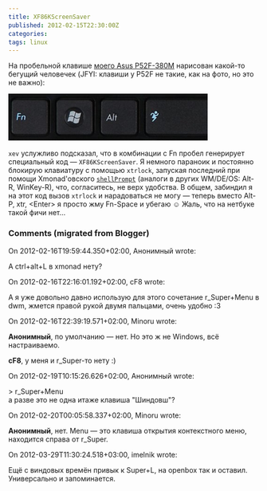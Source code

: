 ```yaml
---
title: XF86KScreenSaver
published: 2012-02-15T22:30:00Z
categories: 
tags: linux
---
```


На пробельной клавише [моего Asus P52F-380M](/posts/2011-08-30-asus-p52f-380m-and-debian.html) нарисован какой-то бегущий человечек (JFYI: клавиши у P52F не такие, как на фото, но это не важно):

<div class="center">
<img src="/images/asus-p52f-so003x.jpg"
    width="400px" height="94px"
    alt="Git-annex web UI"
    class="bleed" />
</div>

<code>xev</code> услужливо подсказал, что в комбинации с Fn пробел генерирует специальный код — <code>XF86KScreenSaver</code>. Я немного параноик и постоянно блокирую клавиатуру с помощью <code>xtrlock</code>, запуская последний при помощи Xmonad'овского <a href='http://hackage.haskell.org/packages/archive/xmonad-contrib/0.10/doc/html/XMonad-Prompt-Shell.html#v:shellPrompt'><code>shellPrompt</code></a> (аналоги в других WM/DE/OS: Alt-R, WinKey-R), что, согласитесь, не верх удобства. В общем, забиндил я на этот код вызов <code>xtrlock</code> и нарадоваться не могу — теперь вместо Alt-P, xtr, &lt;Enter&gt; я просто жму Fn-Space и убегаю ☺ Жаль, что на нетбуке такой фичи нет…

<h3 id='hakyll-convert-comments-title'>Comments (migrated from Blogger)</h3>
<div class='hakyll-convert-comment'>
<p class='hakyll-convert-comment-date'>On 2012-02-16T19:59:44.350+02:00, Анонимный wrote:</p>
<p class='hakyll-convert-comment-body'>
А ctrl+alt+L в xmonad нету?
</p>
</div>

<div class='hakyll-convert-comment'>
<p class='hakyll-convert-comment-date'>On 2012-02-16T22:16:01.192+02:00, cF8 wrote:</p>
<p class='hakyll-convert-comment-body'>
А я уже довольно давно использую для этого сочетание r_Super+Menu в dwm, жмется правой рукой двумя пальцами, очень удобно :3
</p>
</div>

<div class='hakyll-convert-comment'>
<p class='hakyll-convert-comment-date'>On 2012-02-16T22:39:19.571+02:00, Minoru wrote:</p>
<p class='hakyll-convert-comment-body'>
<b>Анонимный</b>, по умолчанию — нет. Но это ж не Windows, всё настраиваемо.

<b>cF8</b>, у меня и r_Super-то нету :)
</p>
</div>

<div class='hakyll-convert-comment'>
<p class='hakyll-convert-comment-date'>On 2012-02-19T10:15:26.626+02:00, Анонимный wrote:</p>
<p class='hakyll-convert-comment-body'>
&gt;  r_Super+Menu<br/>
а разве это не одна итаже клавиша &quot;Шиндовш&quot;?
</p>
</div>

<div class='hakyll-convert-comment'>
<p class='hakyll-convert-comment-date'>On 2012-02-20T00:05:58.337+02:00, Minoru wrote:</p>
<p class='hakyll-convert-comment-body'>
<b>Анонимный</b>, нет. Menu — это клавиша открытия контекстного меню, находится справа от r_Super.
</p>
</div>

<div class='hakyll-convert-comment'>
<p class='hakyll-convert-comment-date'>On 2012-03-29T11:30:24.518+03:00, imelnik wrote:</p>
<p class='hakyll-convert-comment-body'>
Ещё с виндовых времён привык к Super+L, на openbox так и оставил. Универсально и запоминается.
</p>
</div>



